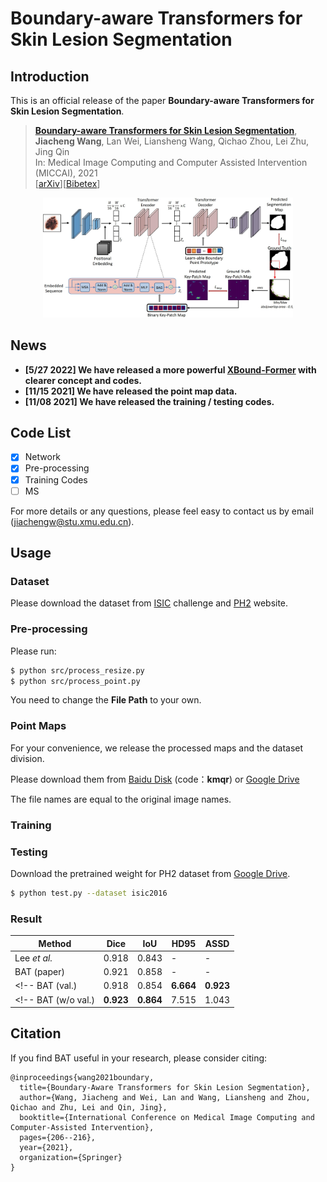 # Boundary-aware Transformers for Skin Lesion Segmentation

## Introduction

This is an official release of the paper **Boundary-aware Transformers for Skin Lesion Segmentation**.

> [**Boundary-aware Transformers for Skin Lesion Segmentation**](https://arxiv.org/abs/2110.03864),   <br/>
> **Jiacheng Wang**, Lan Wei, Liansheng Wang, Qichao Zhou, Lei Zhu, Jing Qin <br/>
> In: Medical Image Computing and Computer Assisted Intervention (MICCAI), 2021  <br/>
> [[arXiv](https://arxiv.org/abs/2110.03864)][[Bibetex](https://github.com/jcwang123/BA-Transformer#citation)]

<div align="center" border=> <img src=framework.jpg width="400" > </div>

## News
- **[5/27 2022] We have released a more powerful [XBound-Former](https://github.com/jcwang123/xboundformer) with clearer concept and codes.**
- **[11/15 2021] We have released the point map data.**
- **[11/08 2021] We have released the training / testing codes.**

## Code List

- [x] Network
- [x] Pre-processing
- [x] Training Codes
- [ ] MS

For more details or any questions, please feel easy to contact us by email (jiachengw@stu.xmu.edu.cn).


## Usage

### Dataset

Please download the dataset from [ISIC](https://www.isic-archive.com/) challenge and [PH2](https://www.fc.up.pt/addi/ph2%20database.html) website.

### Pre-processing

Please run:

```bash
$ python src/process_resize.py
$ python src/process_point.py
```

You need to change the **File Path** to your own.

### Point Maps

For your convenience, we release the processed maps and the dataset division.

Please download them from [Baidu Disk](https://pan.baidu.com/s/1pNbH5zUI8Dw_ZAC8Iq9f7w) (code：**kmqr**) or [Google Drive](https://drive.google.com/file/d/1mSLt-ipLM9CxrfvwgjJr5V9NKrpnQaQ5/view?usp=sharing)

The file names are equal to the original image names.

### Training 

### Testing

Download the pretrained weight for PH2 dataset from [Google Drive](https://drive.google.com/file/d/1-eMHYX1fr-QvI3n50S0xqWcxc3FGsMgE/view?usp=sharing).

```bash
$ python test.py --dataset isic2016
```

### Result

|Method | Dice | IoU | HD95 |  ASSD|
| ------ | ------ | ------ |------ |------ |
Lee *et al.* | 0.918 | 0.843 | - | - |
BAT (paper)| 0.921 | 0.858 | - | - |
<!-- BAT (val.)| 0.918 | 0.854 | **6.664** | **0.923** | -->
<!-- BAT (w/o val.)| **0.923** | **0.864** | 7.515 | 1.043 | -->


## Citation

If you find BAT useful in your research, please consider citing:

```
@inproceedings{wang2021boundary,
  title={Boundary-Aware Transformers for Skin Lesion Segmentation},
  author={Wang, Jiacheng and Wei, Lan and Wang, Liansheng and Zhou, Qichao and Zhu, Lei and Qin, Jing},
  booktitle={International Conference on Medical Image Computing and Computer-Assisted Intervention},
  pages={206--216},
  year={2021},
  organization={Springer}
}
```
